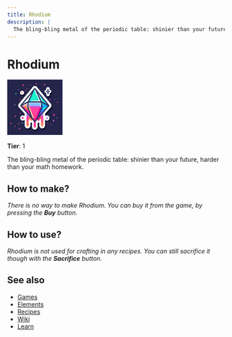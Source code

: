 ```yaml
---
title: Rhodium
description: |
  The bling-bling metal of the periodic table: shinier than your future, harder than your math homework.
---
```

# Rhodium

![](../images/item.rhodium.png)

**Tier**: 1

The bling-bling metal of the periodic table: shinier than your future, harder than your math homework.

## How to make?

_There is no way to make Rhodium. You can buy it from the game, by pressing the **Buy** button._

## How to use?

_Rhodium is not used for crafting in any recipes. You can still sacrifice it though with the **Sacrifice** button._

## See also

* [Games](/wiki/games)
* [Elements](/wiki/elements)
* [Recipes](/wiki/recipes)
* [Wiki](/wiki/index)
* [Learn](/learn/index)